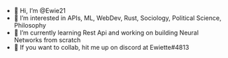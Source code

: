- 👋 Hi, I’m @Ewie21
- 👀 I’m interested in APIs, ML, WebDev, Rust, Sociology, Political Science, Philosophy
- 🌱 I’m currently learning Rest Api and working on building Neural Networks from scratch
- 💞️ If you want to collab, hit me up on discord at Ewiette#4813

<!---
Ewie21/Ewie21 is a ✨ special ✨ repository because its `README.md` (this file) appears on your GitHub profile.
You can click the Preview link to take a look at your changes.
--->
